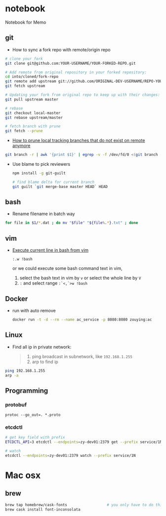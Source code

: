 # notebook
Notebook for Memo

## git

- How to sync a fork repo with remote/origin repo

```bash
# clone your fork
git clone git@github.com:YOUR-USERNAME/YOUR-FORKED-REPO.git

# Add remote from original repository in your forked repository:
cd into/cloned/fork-repo
git remote add upstream git://github.com/ORIGINAL-DEV-USERNAME/REPO-YOU-FORKED-FROM.git
git fetch upstream

# Updating your fork from original repo to keep up with their changes:
git pull upstream master

# rebase
git checkout local-master
git rebase upstream/master

# fetch branch with prune
git fetch --prune
```



* [How to prune local tracking branches that do not exist on remote anymore](https://stackoverflow.com/questions/13064613/how-to-prune-local-tracking-branches-that-do-not-exist-on-remote-anymore)

```bash
git branch -r | awk '{print $1}' | egrep -v -f /dev/fd/0 <(git branch -vv | grep origin) | awk '{print $1}' | xargs git branch -d
```







* Use blame to pick reviewers

  ```bash
  npm install -g git-guilt
  
  # find blame delta for current branch
  git guilt `git merge-base master HEAD` HEAD
  ```




## bash ##

- Rename filename in batch way

```bash
for file in $1/*.dat ; do mv "$file" "${file%.*}.txt" ; done
```

## vim ##

- [Execute current line in bash from vim](https://stackoverflow.com/questions/19883917/execute-current-line-in-bash-from-vim)

    `:.w !bash`

    or we could execute some bash command text in vim,
    1. select the bash text in vim by `v` or select the whole line by `V`
    2. `:` and select range ```:`<,`>w !bash```


## Docker

- run with auto remove

  ```bash
  docker run -t -d --rm --name ac_service -p 8080:8080 zouying:ac
  ```




## Linux

- Find all ip in private network:
    > 1. ping broadcast in subnetwork, like `192.168.1.255`
    > 2. arp to find ip

```bash
ping 192.168.1.255
arp -a
```

## Programming

### protobuf

`protoc --go_out=. *.proto`


### etcdctl

```bash
# get key field with prefix
ETCDCTL_API=3 etcdctl --endpoints=zy-dev01:2379 get --prefix service/1N

# watch
etcdctl --endpoints=zy-dev01:2379 watch --prefix service/1N
```


# Mac osx

## brew

```bash
brew tap homebrew/cask-fonts                  # you only have to do this once!
brew cask install font-inconsolata
```
